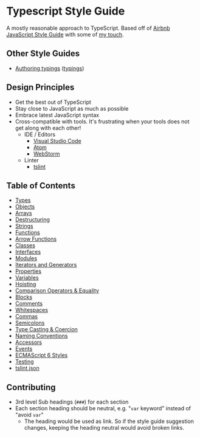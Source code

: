 # Typescript Style Guide

A mostly reasonable approach to TypeScript. Based off of [Airbnb JavaScript Style Guide](https://github.com/airbnb/javascript) with some of [my touch](https://github.com/unional/javascript).

## Other Style Guides
* [Authoring typings](style-guide/typings/README.md) ([typings](https://github.com/typings/typings))

## Design Principles
* Get the best out of TypeScript
* Stay close to JavaScript as much as possible
* Embrace latest JavaScript syntax
* Cross-compatible with tools. It's frustrating when your tools does not get along with each other!
  * IDE / Editors
    * [Visual Studio Code](https://github.com/Microsoft/vscode)
    * [Atom](https://atom.io/)
    * [WebStorm](https://www.jetbrains.com/webstorm/)
  * Linter
    * [tslint](https://github.com/palantir/tslint)

## Table of Contents
* [Types](style-guide/default/types.md)
* [Objects](style-guide/default/objects.md)
* [Arrays](style-guide/default/arrays.md)
* [Destructuring](style-guide/default/destructuring.md)
* [Strings](style-guide/default/strings.md)
* [Functions](style-guide/default/functions.md)
* [Arrow Functions](style-guide/default/arrow-functions.md)
* [Classes](style-guide/default/classes.md)
* [Interfaces](style-guide/default/interfaces.md)
* [Modules](style-guide/default/modules.md)
* [Iterators and Generators](style-guide/default/iterators-and-generators.md)
* [Properties](style-guide/default/properties.md)
* [Variables](style-guide/default/variables.md)
* [Hoisting](style-guide/default/hoisting.md)
* [Comparison Operators & Equality](style-guide/default/comparison-operators-and-equality.md)
* [Blocks](style-guide/default/blocks.md)
* [Comments](style-guide/default/comments.md)
* [Whitespaces](style-guide/default/whitespaces.md)
* [Commas](style-guide/default/commas.md)
* [Semicolons](style-guide/default/semicolons.md)
* [Type Casting & Coercion](style-guide/default/type-casting-and-coercion.md)
* [Naming Conventions](style-guide/default/naming-conventions.md)
* [Accessors](style-guide/default/accessors.md)
* [Events](style-guide/default/events.md)
* [ECMAScript 6 Styles](style-guide/default/es2015.md)
* [Testing](style-guide/default/testing.md)
* [tslint.json](style-guide/default/tslint.md)


## Contributing
* 3rd level Sub headings (`###`) for each section
* Each section heading should be neutral, e.g. "`var` keyword" instead of "avoid `var`"
  * The heading would be used as link. So if the style guide suggestion changes, keeping the heading neutral would avoid broken links.
